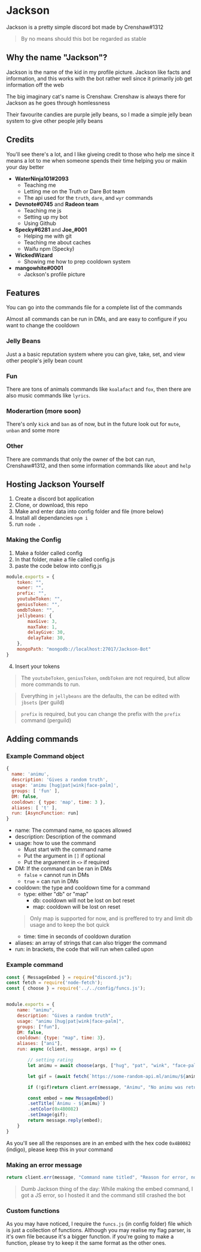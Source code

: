 # Jackson
Jackson is a pretty simple discord bot made by Crenshaw#1312
> By no means should this bot be regarded as stable

## Why the name "Jackson"?
Jackson is the name of the kid in my profile picture. Jackson like facts and information, and this works with the bot rather well since it primarily job get information off the web

The big imaginary cat's name is Crenshaw. Crenshaw is always there for Jackson as he goes through homlessness

Their favourite candies are purple jelly beans, so I made a simple jelly bean system to give other people jelly beans

## Credits
You'll see there's a lot, and I like giveing credit to those who help me since it means a lot to me when someone spends their time helping you or makin your day better
- **WaterNinja101#2093**
    - Teaching me
    - Letting me on the Truth or Dare Bot team
    - The api used for the `truth`, `dare`, and `wyr` commands
- **Devnote#0745** and **Radeon team**
    - Teaching me js
    - Setting up my bot
    - Using Github
- **Specky#6281** and **Joe_#001**
    - Helping me with git
    - Teaching me about caches
    - Waifu npm (Specky)
- **WickedWizard**
    - Showing me how to prep cooldown system
- **mangowhite#0001**
    - Jackson's profile picture

## Features
You can go into the commands file for a complete list of the commands

Almost all commands can be run in DMs, and are easy to configure if you want to change the cooldown

### Jelly Beans
Just a a basic reputation system where you can give, take, set, and view other people's jelly bean count

### Fun
There are tons of animals commands like `koalafact` and `fox`, then there are also music commands like `lyrics`.

### Moderartion (more soon)
There's only `kick` and `ban` as of now, but in the future look out for `mute`, `unban` and some more

### Other
There are commands that only the owner of the bot can run, Crenshaw#1312, and then some information commands like `about` and `help`

## Hosting Jackson Yourself
1. Create a discord bot application
2. Clone, or download, this repo
3. Make and enter data into config folder and file (more below) 
4. Install all dependancies `npm i`
5. run `node .`

### Making the Config
1. Make a folder called config
2. In that folder, make a file called config.js
3. paste the code below into config.js
```js
module.exports = {
    token: "",
    owner: "",
    prefix: "",
    youtubeToken: "",
    geniusToken: "",
    omdbToken: "",
    jellybeans: {
        maxGive: 3,
        maxTake: 1,
        delayGive: 30,
        delayTake: 30,
    },
    mongoPath: "mongodb://localhost:27017/Jackson-Bot"
}
```
4. Insert your tokens
> The `youtubeToken`, `geniusToken`, `omdbToken` are not required, but allow more commands to run.

> Everything in `jellybeans` are the defaults, the can be edited with `jbsets` (per guild)

> `prefix` is required, but you can change the prefix with the `prefix` command (perguild)

## Adding commands
### Example Command object
```js
{
  name: 'animu',
  description: 'Gives a random truth',
  usage: 'animu [hug|pat|wink|face-palm]',
  groups: [ 'fun' ],
  DM: false,
  cooldown: { type: 'map', time: 3 },
  aliases: [ 't' ],
  run: [AsyncFunction: run]
}
```
- name: The command name, no spaces allowed
- description: Description of the command
- usage: how to use the command
    - Must start with the command name
    - Put the argument in `[]` if optional
    - Put the arguement in `<>` if required
- DM: If the command can be ran in DMs
    - `false` = cannot run in DMs
    - `true` = can run in DMs
- cooldown: the type and cooldown time for a command
    - type: either "db" or "map"
        - db: cooldown will not be lost on bot reset
        - map: cooldown will be lost on reset
    > Only map is supported for now, and is preffered to try and limit db usage and to keep the bot quick
    - time: time in seconds of cooldown duration
- aliases: an array of strings that can also trigger the command
- run: in brackets, the code that will run when called upon

### Example command
```js
const { MessageEmbed } = require("discord.js");
const fetch = require('node-fetch');
const { choose } = require('../../config/funcs.js');


module.exports = {
    name: "animu",
    description: "Gives a random truth",
    usage: "animu [hug|pat|wink|face-palm]",
    groups: ["fun"],
    DM: false,
    cooldown: {type: "map", time: 3},
    aliases: ["ani"],
    run: async (client, message, args) => {

        // setting rating
        let animu = await choose(args, ["hug", "pat", "wink", "face-palm"], null);

        let gif = (await fetch(`https://some-random-api.ml/animu/${animu}`).then(response => response.json())).link;

        if (!gif)return client.err(message, "Animu", "No animu was returned, try again or get support");

        const embed = new MessageEmbed()
        .setTitle(`Animu - ${animu}`)
        .setColor(0x4B0082)
        .setImage(gif);
        return message.reply(embed);
    }
}
```
As you'll see all the responses are in an embed with the hex code `0x4B0082` (indigo), please keep this in your command

### Making an error message
```js
return client.err(message, "Command name titled", "Reason for error, no period");
```

> Dumb Jackson thing of the day: While making the embed command, I got a JS error, so I hosted it and the command still crashed the bot

### Custom functions
As you may have noticed, I require the `funcs.js` (in config folder) file which is just a collection of functions. Although you may realise my flag parser, is it's own file because it's a bigger function. if you're going to make a function, please try to keep it the same format as the other ones.